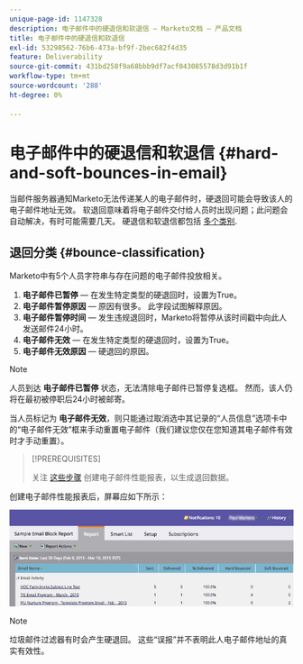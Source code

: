 ```yaml
---
unique-page-id: 1147328
description: 电子邮件中的硬退信和软退信 — Marketo文档 — 产品文档
title: 电子邮件中的硬退信和软退信
exl-id: 53298562-76b6-473a-bf9f-2bec682f4d35
feature: Deliverability
source-git-commit: 431bd258f9a68bbb9df7acf043085578d3d91b1f
workflow-type: tm+mt
source-wordcount: '288'
ht-degree: 0%

---
```


# 电子邮件中的硬退信和软退信 {#hard-and-soft-bounces-in-email}

当邮件服务器通知Marketo无法传递某人的电子邮件时，硬退回可能会导致该人的电子邮件地址无效。 软退回意味着将电子邮件交付给人员时出现问题；此问题会自动解决，有时可能需要几天。 硬退信和软退信都包括 [多个类别](https://nation.marketo.com/t5/Knowledgebase/Maintaining-a-Directory-of-Leads-Bouncing-Emails/ta-p/300838).

## 退回分类 {#bounce-classification}

Marketo中有5个人员字符串与存在问题的电子邮件投放相关。

1. **电子邮件已暂停**  — 在发生特定类型的硬退回时，设置为True。
1. **电子邮件暂停原因**  — 原因有很多。 此字段试图解释原因。
1. **电子邮件暂停时间**  — 发生违规退回时，Marketo将暂停从该时间戳中向此人发送邮件24小时。
1. **电子邮件无效**  — 在发生特定类型的硬退回时，设置为True。
1. **电子邮件无效原因**  — 硬退回的原因。

>[!NOTE]
>
>人员到达 **电子邮件已暂停** 状态，无法清除电子邮件已暂停复选框。 然而，该人仍将在最初被停职后24小时被邮寄。
>
>当人员标记为 **电子邮件无效**，则只能通过取消选中其记录的“人员信息”选项卡中的“电子邮件无效”框来手动重置电子邮件（我们建议您仅在您知道其电子邮件有效时才手动重置）。

>[!PREREQUISITES]
>
>关注 [这些步骤](/help/marketo/product-docs/email-marketing/email-programs/email-program-data/email-performance-report.md) 创建电子邮件性能报表，以生成退回数据。

创建电子邮件性能报表后，屏幕应如下所示：

![](assets/soft-hard-bounce.png)

>[!NOTE]
>
>垃圾邮件过滤器有时会产生硬退回。 这些“误报”并不表明此人电子邮件地址的真实有效性。
